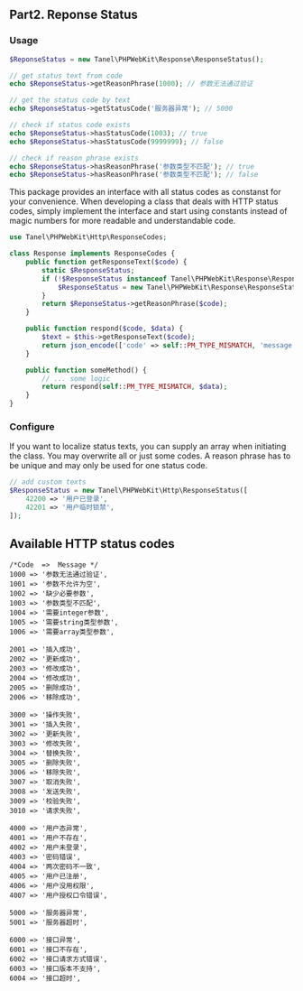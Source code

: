## Part2. Reponse Status


### Usage

```php
$ReponseStatus = new Tanel\PHPWebKit\Response\ResponseStatus();

// get status text from code
echo $ReponseStatus->getReasonPhrase(1000); // 参数无法通过验证

// get the status code by text
echo $ReponseStatus->getStatusCode('服务器异常'); // 5000

// check if status code exists
echo $ReponseStatus->hasStatusCode(1003); // true
echo $ReponseStatus->hasStatusCode(9999999); // false

// check if reason phrase exists
echo $ReponseStatus->hasReasonPhrase('参数类型不匹配'); // true
echo $ReponseStatus->hasReasonPhrase('参数类型不匹配'); // false

```

This package provides an interface with all status codes as constanst for your convenience. When developing a class that deals with HTTP status codes, simply implement the interface and start using constants instead of magic numbers for more readable and understandable code.

```php
use Tanel\PHPWebKit\Http\ResponseCodes;

class Response implements ResponseCodes {
    public function getResponseText($code) {
        static $ResponseStatus;
        if (!$ResponseStatus instanceof Tanel\PHPWebKit\Response\ResponseStatus) {
            $ResponseStatus = new Tanel\PHPWebKit\Response\ResponseStatus();
        }
        return $ReponseStatus->getReasonPhrase($code);
    }

    public function respond($code, $data) {
        $text = $this->getResponseText($code);
        return json_encode(['code' => self::PM_TYPE_MISMATCH, 'message' => $text, 'data' => $data]);
    }

    public function someMethod() {
        // ... some logic
        return respond(self::PM_TYPE_MISMATCH, $data);
    }
}
```


### Configure
If you want to localize status texts, you can supply an array when initiating the class. You may overwrite all or just some codes.
A reason phrase has to be unique and may only be used for one status code.

``` php
// add custom texts
$ResponseStatus = new Tanel\PHPWebKit\Http\ResponseStatus([
    42200 => '用户已登录',
    42201 => '用户临时锁禁',
]);
```

## Available HTTP status codes

```
/*Code  =>  Message */
1000 => '参数无法通过验证',
1001 => '参数不允许为空',
1002 => '缺少必要参数',
1003 => '参数类型不匹配',
1004 => '需要integer参数',
1005 => '需要string类型参数',
1006 => '需要array类型参数',

2001 => '插入成功',
2002 => '更新成功',
2003 => '修改成功',
2004 => '修改成功',
2005 => '删除成功',
2006 => '移除成功',

3000 => '操作失败',
3001 => '插入失败',
3002 => '更新失败',
3003 => '修改失败',
3004 => '替换失败',
3005 => '删除失败',
3006 => '移除失败',
3007 => '取消失败',
3008 => '发送失败',
3009 => '校验失败',
3010 => '请求失败',

4000 => '用户态异常',
4001 => '用户不存在',
4002 => '用户未登录',
4003 => '密码错误',
4004 => '两次密码不一致',
4005 => '用户已注册',
4006 => '用户没用权限',
4007 => '用户授权口令错误',

5000 => '服务器异常',
5001 => '服务器超时',

6000 => '接口异常',
6001 => '接口不存在',
6002 => '接口请求方式错误',
6003 => '接口版本不支持',
6004 => '接口超时',
```